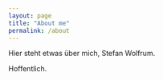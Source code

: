 ```yaml
---
layout: page
title: "About me"
permalink: /about
---
```


Hier steht etwas über mich, Stefan Wolfrum.

Hoffentlich.